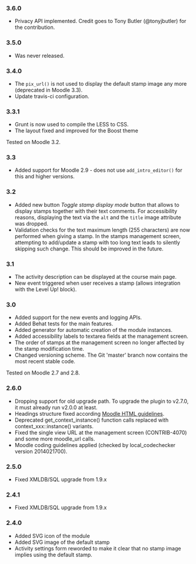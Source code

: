 ### 3.6.0 ###

* Privacy API implemented. Credit goes to Tony Butler (@tonyjbutler) for the
  contribution.

### 3.5.0 ###

* Was never released.

### 3.4.0 ###

* The `pix_url()` is not used to display the default stamp image any
  more (deprecated in Moodle 3.3).
* Update travis-ci configuration.

### 3.3.1 ###

* Grunt is now used to compile the LESS to CSS.
* The layout fixed and improved for the Boost theme

Tested on Moodle 3.2.

### 3.3 ###

* Added support for Moodle 2.9 - does not use `add_intro_editor()` for this and higher versions.

### 3.2 ###

* Added new button _Toggle stamp display mode_ button that allows to display stamps together
  with their text comments. For accessibility reasons, displaying the text via the `alt` and the
  `title` image attribute was dropped.
* Validation checks for the text maximum length (255 characters) are now performed when giving
  a stamp. In the stamps management screen, attempting to add/update a stamp with too long text
  leads to silently skipping such change. This should be improved in the future.

### 3.1 ###

* The activity description can be displayed at the course main page.
* New event triggered when user receives a stamp (allows integration with the Level Up! block).

### 3.0 ###

* Added support for the new events and logging APIs.
* Added Behat tests for the main features.
* Added generator for automatic creation of the module instances.
* Added accessibility labels to textarea fields at the management screen.
* The order of stamps at the management screen no longer affected by the stamp modification time.
* Changed versioning scheme. The Git 'master' branch now contains the most recent stable code.

Tested on Moodle 2.7 and 2.8.

### 2.6.0 ###

* Dropping support for old upgrade path. To upgrade the plugin to v2.7.0, it must already run v2.0.0 at least.
* Headings structure fixed according [Moodle HTML guidelines](http://docs.moodle.org/dev/HTML_Guidelines#Activity_page).
* Deprecated get_context_instance() function calls replaced with
  context\_xxx::instance() variants.
* Fixed the single view URL at the management screen (CONTRIB-4070) and some
  more moodle\_url calls.
* Moodle coding guidelines applied (checked by local\_codechecker version 2014021700).

### 2.5.0 ###

* Fixed XMLDB/SQL upgrade from 1.9.x

### 2.4.1 ###

* Fixed XMLDB/SQL upgrade from 1.9.x

### 2.4.0 ###

* Added SVG icon of the module
* Added SVG image of the default stamp
* Activity settings form reworded to make it clear that no stamp image implies
  using the default stamp.
